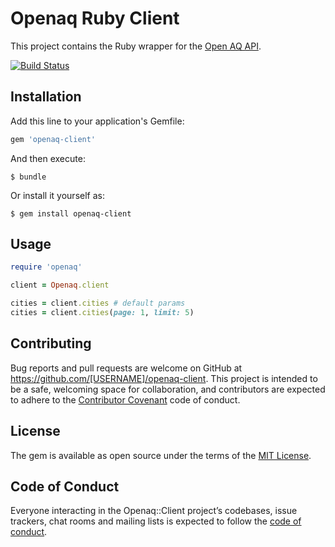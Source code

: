 # Openaq Ruby Client

This project contains the Ruby wrapper for the [Open AQ API](https://docs.openaq.org).

[![Build Status](https://travis-ci.org/gmichokostas/openaq-client.svg?branch=master)](https://travis-ci.org/gmichokostas/openaq-client)

## Installation

Add this line to your application's Gemfile:

```ruby
gem 'openaq-client'
```

And then execute:

    $ bundle

Or install it yourself as:

    $ gem install openaq-client

## Usage

```ruby
require 'openaq'

client = Openaq.client

cities = client.cities # default params
cities = client.cities(page: 1, limit: 5)
```

## Contributing

Bug reports and pull requests are welcome on GitHub at https://github.com/[USERNAME]/openaq-client. This project is intended to be a safe, welcoming space for collaboration, and contributors are expected to adhere to the [Contributor Covenant](http://contributor-covenant.org) code of conduct.

## License

The gem is available as open source under the terms of the [MIT License](https://opensource.org/licenses/MIT).

## Code of Conduct

Everyone interacting in the Openaq::Client project’s codebases, issue trackers, chat rooms and mailing lists is expected to follow the [code of conduct](https://github.com/[USERNAME]/openaq-client/blob/master/CODE_OF_CONDUCT.md).
